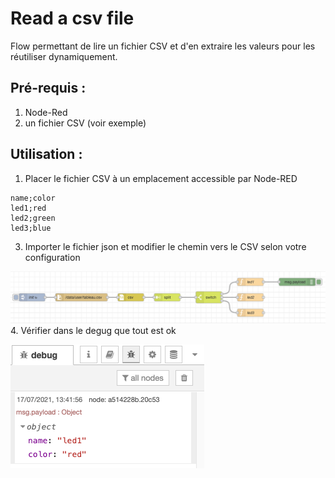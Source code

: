 # Read a csv file
Flow permettant de lire un fichier CSV et d'en extraire les valeurs pour les réutiliser dynamiquement.

## Pré-requis : 
  1. Node-Red
  2. un fichier CSV (voir exemple)

## Utilisation :
 1. Placer le fichier CSV à un emplacement accessible par Node-RED
```
name;color
led1;red
led2;green
led3;blue
```
 3. Importer le fichier json  et modifier le chemin vers le CSV selon votre configuration
 
![alt text](https://github.com/lepopeye/nodered-read-csv/blob/main/example/nodered-tableau.png?raw=true)
 4. Vérifier dans le degug que tout est ok
 
![alt text](https://github.com/lepopeye/nodered-read-csv/blob/main/example/nodered-tableau-debug.png?raw=true)
